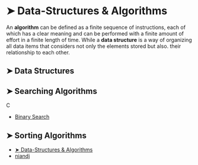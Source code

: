 # ➤ Data-Structures & Algorithms
An <b>algorithm</b> can be defined as a finite sequence of instructions, each of which has a clear meaning and can be performed with a finite amount of effort in a finite length of time. While a <b>data structure</b> is a way of organizing all data items that considers not only the elements stored but also. their relationship to each other.

## ➤ Data Structures

## ➤ Searching Algorithms
C
* [Binary Search](Algorithms/Binary%20Search.c)

## ➤ Sorting Algorithms
* [➤ Data-Structures & Algorithms](#-data-structures--algorithms)
* [niandj](Algorithms/Binary%20Search.c)

